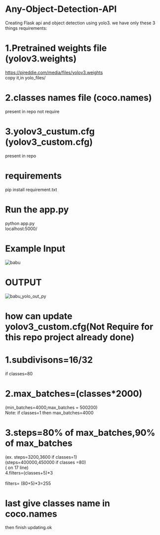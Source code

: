 # Any-Object-Detection-API
Creating Flask api and object detection using yolo3.
we have only these 3 things requirements:

# 1.Pretrained weights file    (yolov3.weights)
https://pjreddie.com/media/files/yolov3.weights
<br>
copy it,in yolo_files/ 
# 2.classes names file         (coco.names)
present in repo not require
# 3.yolov3_custum.cfg          (yolov3_custom.cfg)
present in repo
# requirements
pip install requirement.txt
# Run the app.py
python app.py <br>
localhost:5000/

# Example Input
![babu](https://user-images.githubusercontent.com/51817568/87654983-4458e900-c775-11ea-8c07-fa5cdf94235a.png)
# OUTPUT
![babu_yolo_out_py](https://user-images.githubusercontent.com/51817568/87655737-3fe10000-c776-11ea-8fb2-3f3c0e35a99d.jpg)

# how can update yolov3_custom.cfg(Not Require for this repo project already done)
# 1.subdivisons=16/32
if classes=80 <br>
# 2.max_batches=(classes*2000)
 (min_batches=4000,max_batches = 500200) <br>
Note: if classes=1 then max_batches=4000 
<br>
# 3.steps=80% of max_batches,90% of max_batches <br>
(ex. steps=3200,3600 if classes=1)      <br> 
(steps=400000,450000 if classes =80) <br> 
( on 17 line) <br>
4.filters=(classes+5)*3   
<br>
filters= (80+5)*3=255 
# last give classes name in coco.names
then finish updating.ok


